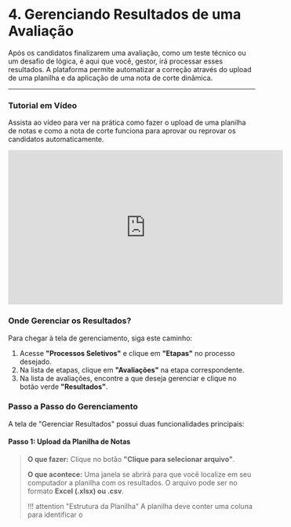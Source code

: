 # 4. Gerenciando Resultados de uma Avaliação

Após os candidatos finalizarem uma avaliação, como um teste técnico ou um desafio de lógica, é aqui que você, gestor, irá processar esses resultados. A plataforma permite automatizar a correção através do upload de uma planilha e da aplicação de uma nota de corte dinâmica.

---

### Tutorial em Vídeo

Assista ao vídeo para ver na prática como fazer o upload de uma planilha de notas e como a nota de corte funciona para aprovar ou reprovar os candidatos automaticamente.

<iframe width="560" height="315" src="https://www.youtube.com/embed/Fx3DfsgvalI?si=uxUKcxGZPcjZdpnD&amp;start=471" title="YouTube video player" frameborder="0" allow="accelerometer; autoplay; clipboard-write; encrypted-media; gyroscope; picture-in-picture; web-share" referrerpolicy="strict-origin-when-cross-origin" allowfullscreen></iframe>

### Onde Gerenciar os Resultados?

Para chegar à tela de gerenciamento, siga este caminho:

1.  Acesse **"Processos Seletivos"** e clique em **"Etapas"** no processo desejado.
2.  Na lista de etapas, clique em **"Avaliações"** na etapa correspondente.
3.  Na lista de avaliações, encontre a que deseja gerenciar e clique no botão verde **"Resultados"**.

### Passo a Passo do Gerenciamento

A tela de "Gerenciar Resultados" possui duas funcionalidades principais:

#### **Passo 1: Upload da Planilha de Notas**

> **O que fazer:** Clique no botão **"Clique para selecionar arquivo"**.
>
> **O que acontece:** Uma janela se abrirá para que você localize em seu computador a planilha com os resultados. O arquivo pode ser no formato **Excel (.xlsx) ou .csv**.
>
> !!! attention "Estrutura da Planilha"
>     A planilha deve conter uma coluna para identificar o